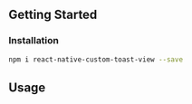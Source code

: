 
## Getting Started

<!-- <img width=200 title="iOS Crop Circular" src="https://github.com/bhupesh987/react-native-swiper-button/blob/master/swipe.jpg"> -->

### Installation

```bash
npm i react-native-custom-toast-view --save
```

## Usage
<!-- 
Import library

```javascript
import SwiperButton from 'react-native-swiper-button';
```

```javascript
<SwiperButton 
  title={'Swipe'}
  onToggle={() => {
    //Perform your action as per requirement
  }}
  style={{}} />
``` -->